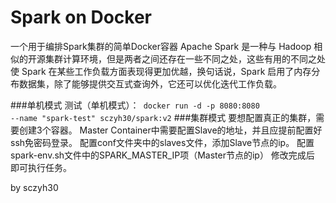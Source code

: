 # Spark on Docker
一个用于编排Spark集群的简单Docker容器
Apache Spark 是一种与 Hadoop 相似的开源集群计算环境，但是两者之间还存在一些不同之处，这些有用的不同之处使 Spark 在某些工作负载方面表现得更加优越，换句话说，Spark 启用了内存分布数据集，除了能够提供交互式查询外，它还可以优化迭代工作负载。

###单机模式
测试（单机模式）：<code>  docker run -d -p 8080:8080 --name "spark-test" sczyh30/spark:v2</code>
###集群模式
要想配置真正的集群，需要创建3个容器。
Master Container中需要配置Slave的地址，并且应提前配置好ssh免密码登录。
配置conf文件夹中的slaves文件，添加Slave节点的ip。
配置spark-env.sh文件中的SPARK_MASTER_IP项（Master节点的ip）
修改完成后 即可执行任务。


by sczyh30
